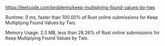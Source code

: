 https://leetcode.com/problems/keep-multiplying-found-values-by-two


Runtime: 0 ms, faster than 100.00% of Rust online submissions for Keep Multiplying Found Values by Two.

Memory Usage: 2.3 MB, less than 28.26% of Rust online submissions for Keep Multiplying Found Values by Two.